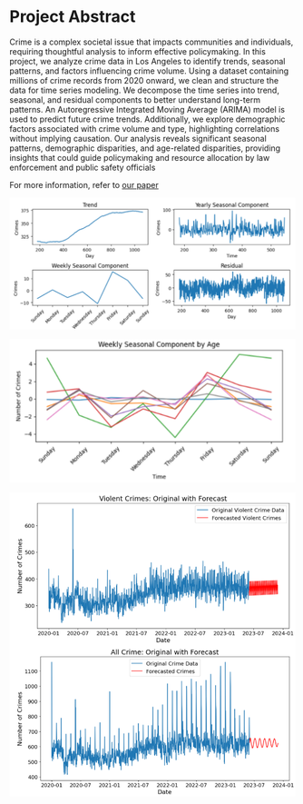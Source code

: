 # Project Abstract
Crime is a complex societal issue that impacts communities and individuals, requiring thoughtful analysis to inform effective policymaking. In this project, we analyze crime data in Los Angeles to
identify trends, seasonal patterns, and factors influencing crime volume. Using a dataset containing millions of crime records from 2020 onward, we clean and structure the data for time series modeling. We decompose the time series into trend, seasonal, and residual components to better understand long-term patterns. An Autoregressive Integrated Moving Average (ARIMA) model is used to predict future crime trends. Additionally, we explore demographic factors associated with crime volume and type, highlighting correlations without implying causation. Our analysis reveals significant seasonal patterns, demographic disparities, and age-related disparities, providing insights that could guide policymaking and resource allocation by law enforcement and public safety officials

For more information, refer to [our paper](CrimeSeriesPaper.pdf)

![Detrended Series](DeTrendedSeries.png)

![Weekly Seasonal Component](WeeklySeasonalComponent.png)

![Weekly Seasonal Component](ARIMAPredictions.png)
